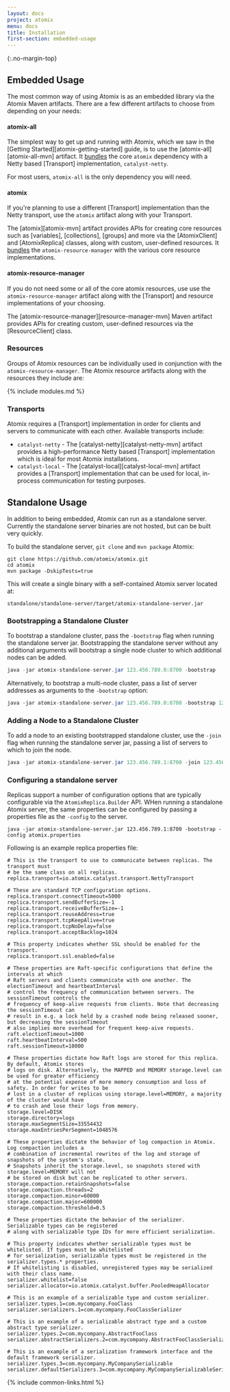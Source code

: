 ```yaml
---
layout: docs
project: atomix
menu: docs
title: Installation
first-section: embedded-usage
---
```


{:.no-margin-top}
## Embedded Usage

The most common way of using Atomix is as an embedded library via the Atomix Maven artifacts. There are a few different artifacts to choose from depending on your needs:

#### atomix-all

The simplest way to get up and running with Atomix, which we saw in the [Getting Started][atomix-getting-started] guide, is to use the [atomix-all][atomix-all-mvn] artifact. It [bundles](https://github.com/atomix/atomix/blob/master/all/pom.xml#L29-L38) the core `atomix` dependency with a Netty based [Transport] implementation, `catalyst-netty`.

For most users, `atomix-all` is the only dependency you will need.

#### atomix

If you're planning to use a different [Transport] implementation than the Netty transport, use the `atomix` artifact along with your Transport.

The [atomix][atomix-mvn] artifact provides APIs for creating core resources such as [variables], [collections], [groups] and more via the [AtomixClient] and [AtomixReplica] classes, along with custom, user-defined resources. It [bundles](https://github.com/atomix/atomix/blob/master/core/pom.xml#L20-L49) the `atomix-resource-manager` with the various core resource implementations.

#### atomix-resource-manager

If you do not need some or all of the core atomix resources, use use the `atomix-resource-manager` artifact along with the [Transport] and resource implementations of your choosing.

The [atomix-resource-manager][resource-manager-mvn] Maven artifact provides APIs for creating custom, user-defined resources via the [ResourceClient] class.

### Resources

Groups of Atomix resources can be individually used in conjunction with the `atomix-resource-manager`. The Atomix resource artifacts along with the resources they include are:

{% include modules.md %}

### Transports

Atomix requires a [Transport] implementation in order for clients and servers to communicate with each other. Available transports include:

* `catalyst-netty` - The [catalyst-netty][catalyst-netty-mvn] artifact provides a high-performance Netty based [Transport] implementation which is ideal for most Atomix installations.
* `catalyst-local` - The [catalyst-local][catalyst-local-mvn] artifact provides a [Transport] implementation that can be used for local, in-process communication for testing purposes.

## Standalone Usage

In addition to being embedded, Atomix can run as a standalone server. Currently the standalone server binaries are not hosted, but can be built very quickly.

To build the standalone server, `git clone` and `mvn package` Atomix:

```
git clone https://github.com/atomix/atomix.git
cd atomix
mvn package -DskipTests=true
```

This will create a single binary with a self-contained Atomix server located at:

```
standalone/standalone-server/target/atomix-standalone-server.jar
```

### Bootstrapping a Standalone Cluster

To bootstrap a standalone cluster, pass the `-bootstrap` flag when running the standalone server jar. Bootstrapping the standalone server without any additional arguments will bootstrap a single node cluster to which additional nodes can be added.

```java
java -jar atomix-standalone-server.jar 123.456.789.0:8700 -bootstrap
```

Alternatively, to bootstrap a multi-node cluster, pass a list of server addresses as arguments to the `-bootstrap` option:

```java
java -jar atomix-standalone-server.jar 123.456.789.0:8700 -bootstrap 123.456.789.0:8700 123.456.789.1:8700 123.456.789.2:8700
```

### Adding a Node to a Standalone Cluster

To add a node to an existing bootstrapped standalone cluster, use the `-join` flag when running the standalone server jar, passing a list of servers to which to join the node.

```java
java -jar atomix-standalone-server.jar 123.456.789.1:8700 -join 123.456.789.0:8700
```

### Configuring a standalone server

Replicas support a number of configuration options that are typically configurable via the `AtomixReplica.Builder` API. WHen running a standalone Atomix server, the same properties can be configured by passing a properties file as the `-config` to the server.

```
java -jar atomix-standalone-server.jar 123.456.789.1:8700 -bootstrap -config atomix.properties
```

Following is an example replica properties file:

```
# This is the transport to use to communicate between replicas. The transport must
# be the same class on all replicas.
replica.transport=io.atomix.catalyst.transport.NettyTransport

# These are standard TCP configuration options.
replica.transport.connectTimeout=5000
replica.transport.sendBufferSize=-1
replica.transport.receiveBufferSize=-1
replica.transport.reuseAddress=true
replica.transport.tcpKeepAlive=true
replica.transport.tcpNoDelay=false
replica.transport.acceptBacklog=1024

# This property indicates whether SSL should be enabled for the transport.
replica.transport.ssl.enabled=false

# These properties are Raft-specific configurations that define the intervals at which
# Raft servers and clients communicate with one another. The electionTimeout and heartbeatInterval
# control the frequency of communication between servers. The sessionTimeout controls the
# frequency of keep-alive requests from clients. Note that decreasing the sessionTimeout can
# result in e.g. a lock held by a crashed node being released sooner, but decreasing the sessionTimeout
# also implies more overhead for frequent keep-aive requests.
raft.electionTimeout=1000
raft.heartbeatInterval=500
raft.sessionTimeout=10000

# These properties dictate how Raft logs are stored for this replica. By default, Atomix stores
# logs on disk. Alternatively, the MAPPED and MEMORY storage.level can be used for greater efficiency
# at the potential expense of more memory consumption and loss of safety. In order for writes to be
# lost in a cluster of replicas using storage.level=MEMORY, a majority of the cluster would have
# to crash and lose their logs from memory.
storage.level=DISK
storage.directory=logs
storage.maxSegmentSize=33554432
storage.maxEntriesPerSegment=1048576

# These properties dictate the behavior of log compaction in Atomix. Log compaction includes a
# combination of incremental rewrites of the log and storage of snapshots of the system's state.
# Snapshots inherit the storage.level, so snapshots stored with storage.level=MEMORY will not
# be stored on disk but can be replicated to other servers.
storage.compaction.retainSnapshots=false
storage.compaction.threads=2
storage.compaction.minor=60000
storage.compaction.major=600000
storage.compaction.threshold=0.5

# These properties dictate the behavior of the serializer. Serializable types can be registered
# along with serializable type IDs for more efficient serialization.

# This property indicates whether serializable types must be whitelisted. If types must be whitelisted
# for serialization, serializable types must be registered in the serializer.types.* properties.
# If whitelisting is disabled, unregistered types may be serialized with their class name.
serializer.whitelist=false
serializer.allocator=io.atomix.catalyst.buffer.PooledHeapAllocator

# This is an example of a serializable type and custom serializer.
serializer.types.1=com.mycompany.FooClass
serializer.serializers.1=com.mycompany.FooClassSerializer

# This is an example of a serializable abstract type and a custom abstract type serializer.
serializer.types.2=com.mycompany.AbstractFooClass
serializer.abstractSerializers.2=com.mycompany.AbstractFooClassSerializer

# This is an example of a serialization framework interface and the default framework serializer.
serializer.types.3=com.mycompany.MyCompanySerializable
serializer.defaultSerializers.3=com.mycompany.MyCompanySerializableSerializer
```

{% include common-links.html %}